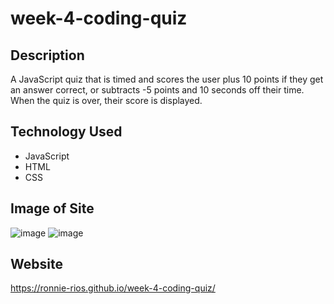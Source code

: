 # week-4-coding-quiz

## Description
A JavaScript quiz that is timed and scores the user plus 10 points if they get an answer correct, or subtracts -5 points and 10 seconds off their time. When the quiz is over, their score is displayed.

## Technology Used
* JavaScript
* HTML
* CSS

## Image of Site
![image](https://user-images.githubusercontent.com/79483108/115272741-5e5c9900-a104-11eb-8486-76d699cb32cc.png)
![image](https://user-images.githubusercontent.com/79483108/115272785-687e9780-a104-11eb-97f7-923f45d0c934.png)

## Website
https://ronnie-rios.github.io/week-4-coding-quiz/
